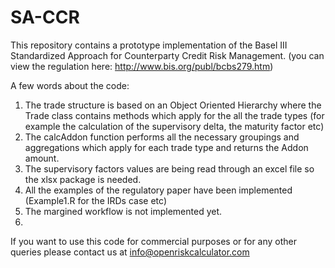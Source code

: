 # SA-CCR

This repository contains a prototype implementation of the Basel III Standardized Approach for Counterparty Credit Risk Management. (you can view the regulation here: http://www.bis.org/publ/bcbs279.htm)


A few words about the code:

1. The trade structure is based on an Object Oriented Hierarchy where the Trade class  contains methods which apply for the all the trade types (for example the calculation of the supervisory delta, the maturity factor etc)
2. The calcAddon function performs all the necessary groupings and aggregations which apply for each trade type and returns the Addon amount.
3. The supervisory factors values are being read through an excel file so the xlsx package is needed.
4. All the examples of the regulatory paper have been implemented (Example1.R for the IRDs case etc)
5. The margined workflow is not implemented yet.
6. 

If you want to use this code for commercial purposes or for any other queries please contact us at info@openriskcalculator.com
